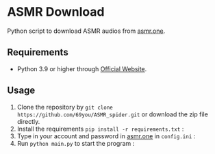 # ASMR Download

Python script to download ASMR audios from [asmr.one](https://asmr.one/).

## Requirements
- Python 3.9 or higher through [Official Website](https://www.python.org/downloads/).

## Usage
1. Clone the repository by `git clone https://github.com/69you/ASMR_spider.git` or download the zip file directly.
2. Install the requirements `pip install -r requirements.txt` :
3. Type in your account and password in [asmr.one](https://asmr.one/) in `config.ini` :
4. Run `python main.py` to start the program : 
